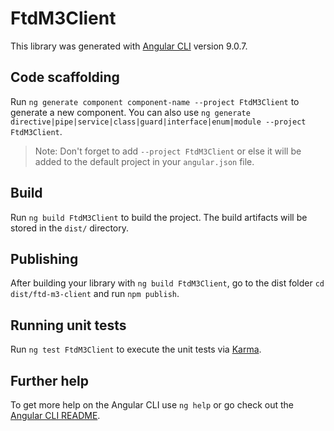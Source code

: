 # FtdM3Client

This library was generated with [Angular CLI](https://github.com/angular/angular-cli) version 9.0.7.

## Code scaffolding

Run `ng generate component component-name --project FtdM3Client` to generate a new component. You can also use `ng generate directive|pipe|service|class|guard|interface|enum|module --project FtdM3Client`.
> Note: Don't forget to add `--project FtdM3Client` or else it will be added to the default project in your `angular.json` file. 

## Build

Run `ng build FtdM3Client` to build the project. The build artifacts will be stored in the `dist/` directory.

## Publishing

After building your library with `ng build FtdM3Client`, go to the dist folder `cd dist/ftd-m3-client` and run `npm publish`.

## Running unit tests

Run `ng test FtdM3Client` to execute the unit tests via [Karma](https://karma-runner.github.io).

## Further help

To get more help on the Angular CLI use `ng help` or go check out the [Angular CLI README](https://github.com/angular/angular-cli/blob/master/README.md).

